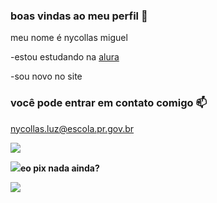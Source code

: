 ### boas vindas ao meu perfil 🤍

meu nome é nycollas miguel

-estou estudando na [alura](https://www.com.br)

-sou novo no site 


### você pode entrar em contato comigo 📫

nycollas.luz@escola.pr.gov.br

![](https://media.tenor.com/3W8GBKL_fsEAAAAC/equestrian-horse.gif)

![](https://media.tenor.com/I078rz8XaEYAAAAd/criminal-offense-side-eye-side-eye.gif)**eo pix nada ainda?**

![](https://media.tenor.com/IKo-c45o9XUAAAAC/horror-gif.gif)
